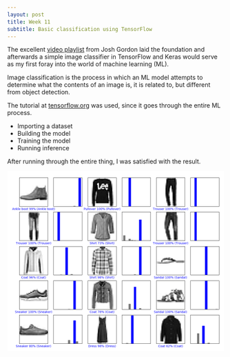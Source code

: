 ```yaml
---
layout: post
title: Week 11
subtitle: Basic classification using TensorFlow
---
```


The excellent [video playlist](https://www.youtube.com/playlist?list=PLOU2XLYxmsIIuiBfYad6rFYQU_jL2ryal) from Josh Gordon laid the foundation and afterwards a simple image classifier in TensorFlow and Keras would serve as my first foray into the world of machine learning (ML).

Image classification is the process in which an ML model attempts to determine what the contents of an image is, it is related to, but different from object detection.

The tutorial at [tensorflow.org](https://www.tensorflow.org/tutorials/keras/basic_classification) was used, since it goes through the entire ML process.

- Importing a dataset
- Building the model
- Training the model
- Running inference

After running through the entire thing, I was satisfied with the result.

![fashion](/img/classification.png)
